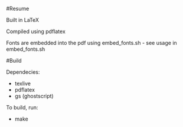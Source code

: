 #Resume

Built in LaTeX

Compiled using pdflatex

Fonts are embedded into the pdf using embed\_fonts.sh - see usage in embed\_fonts.sh

#Build 

Dependecies:
- texlive
- pdflatex
- gs (ghostscript)

To build, run:
- make

